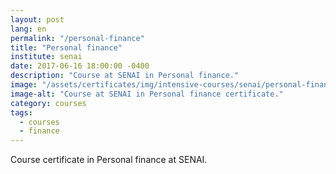 ```yaml
---
layout: post
lang: en
permalink: "/personal-finance"
title: "Personal finance"
institute: senai
date: 2017-06-16 18:00:00 -0400
description: "Course at SENAI in Personal finance."
image: "/assets/certificates/img/intensive-courses/senai/personal-finance.jpg"
image-alt: "Course at SENAI in Personal finance certificate."
category: courses
tags:
  - courses
  - finance
---
```


Course certificate in Personal finance at SENAI.
